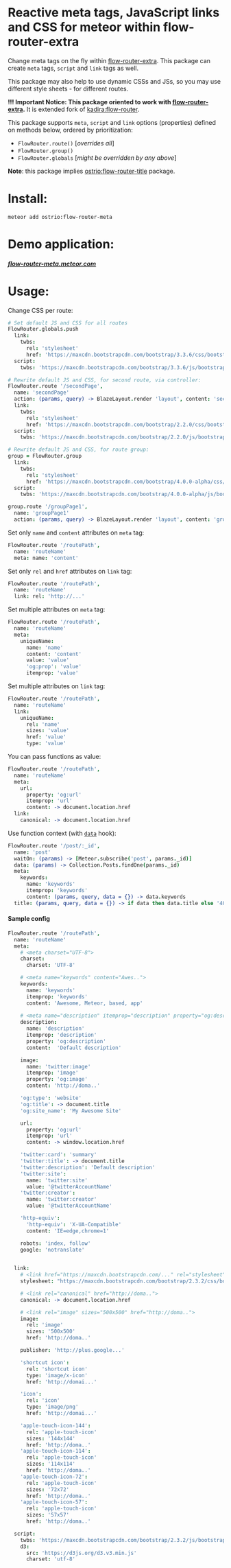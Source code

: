 Reactive meta tags, JavaScript links and CSS for meteor within flow-router-extra
========
Change meta tags on the fly within [flow-router-extra](https://github.com/VeliovGroup/flow-router). This package can create `meta` tags, `script` and `link` tags as well.

This package may also help to use dynamic CSSs and JSs, so you may use different style sheets - for different routes.

__!!! Important Notice: This package oriented to work with [flow-router-extra](https://github.com/VeliovGroup/flow-router).__ It is extended fork of [kadira:flow-router](https://github.com/kadirahq/flow-router).

This package supports `meta`, `script` and `link` options (properties) defined on methods below, ordered by prioritization:
 - `FlowRouter.route()` [*overrides all*]
 - `FlowRouter.group()`
 - `FlowRouter.globals` [*might be overridden by any above*]

__Note__: this package implies [ostrio:flow-router-title](https://atmospherejs.com/ostrio/flow-router-title) package.

Install:
========
```shell
meteor add ostrio:flow-router-meta
```

Demo application:
========
##### [flow-router-meta.meteor.com](http://flow-router-meta.meteor.com)

Usage:
========

Change CSS per route:
```coffeescript
# Set default JS and CSS for all routes
FlowRouter.globals.push 
  link:
    twbs: 
      rel: 'stylesheet'
      href: 'https://maxcdn.bootstrapcdn.com/bootstrap/3.3.6/css/bootstrap.min.css'
  script:
    twbs: 'https://maxcdn.bootstrapcdn.com/bootstrap/3.3.6/js/bootstrap.min.js'

# Rewrite default JS and CSS, for second route, via controller:
FlowRouter.route '/secondPage',
  name: 'secondPage'
  action: (params, query) -> BlazeLayout.render 'layout', content: 'secondPage'
  link:
    twbs: 
      rel: 'stylesheet'
      href: 'https://maxcdn.bootstrapcdn.com/bootstrap/2.2.0/css/bootstrap.min.css'
  script:
    twbs: 'https://maxcdn.bootstrapcdn.com/bootstrap/2.2.0/js/bootstrap.min.js'

# Rewrite default JS and CSS, for route group:
group = FlowRouter.group 
  link:
    twbs: 
      rel: 'stylesheet'
      href: 'https://maxcdn.bootstrapcdn.com/bootstrap/4.0.0-alpha/css/bootstrap.min.css'
  script:
    twbs: 'https://maxcdn.bootstrapcdn.com/bootstrap/4.0.0-alpha/js/bootstrap.min.js'

group.route '/groupPage1',
  name: 'groupPage1'
  action: (params, query) -> BlazeLayout.render 'layout', content: 'groupPage1'
```

Set only `name` and `content` attributes on `meta` tag:
```coffeescript
FlowRouter.route '/routePath',
  name: 'routeName'
  meta: name: 'content'
```

Set only `rel` and `href` attributes on `link` tag:
```coffeescript
FlowRouter.route '/routePath',
  name: 'routeName'
  link: rel: 'http://...'
```

Set multiple attributes on `meta` tag:
```coffeescript
FlowRouter.route '/routePath',
  name: 'routeName'
  meta:
    uniqueName: 
      name: 'name'
      content: 'content'
      value: 'value'
      'og:prop': 'value'
      itemprop: 'value'
```

Set multiple attributes on `link` tag:
```coffeescript
FlowRouter.route '/routePath',
  name: 'routeName'
  link:
    uniqueName: 
      rel: 'name'
      sizes: 'value'
      href: 'value'
      type: 'value'
```

You can pass functions as value:
```coffeescript
FlowRouter.route '/routePath',
  name: 'routeName'
  meta:
    url:
      property: 'og:url'
      itemprop: 'url'
      content: -> document.location.href
  link:
    canonical: -> document.location.href
```

Use function context (with [`data`](https://github.com/VeliovGroup/flow-router#data-hook) hook):
```coffeescript
FlowRouter.route '/post/:_id',
  name: 'post'
  waitOn: (params) -> [Meteor.subscribe('post', params._id)]
  data: (params) -> Collection.Posts.findOne(params._id)
  meta:
    keywords: 
      name: 'keywords'
      itemprop: 'keywords'
      content: (params, query, data = {}) -> data.keywords
  title: (params, query, data = {}) -> if data then data.title else '404: Page not found'
```

#### Sample config
```coffeescript
FlowRouter.route '/routePath',
  name: 'routeName'
  meta:
    # <meta charset="UTF-8">
    charset:
      charset: 'UTF-8'

    # <meta name="keywords" content="Awes..">
    keywords: 
      name: 'keywords'
      itemprop: 'keywords'
      content: 'Awesome, Meteor, based, app' 
    
    # <meta name="description" itemprop="description" property="og:description" content="Default desc..">
    description:
      name: 'description'
      itemprop: 'description'
      property: 'og:description'
      content:  'Default description'

    image:
      name: 'twitter:image'
      itemprop: 'image'
      property: 'og:image'
      content: 'http://doma..'

    'og:type': 'website'
    'og:title': -> document.title
    'og:site_name': 'My Awesome Site'

    url:
      property: 'og:url'
      itemprop: 'url'
      content: -> window.location.href

    'twitter:card': 'summary'
    'twitter:title': -> document.title
    'twitter:description': 'Default description'
    'twitter:site': 
      name: 'twitter:site'
      value: '@twitterAccountName'
    'twitter:creator': 
      name: 'twitter:creator'
      value: '@twitterAccountName'

    'http-equiv':
      'http-equiv': 'X-UA-Compatible'
      content: 'IE=edge,chrome=1'

    robots: 'index, follow'
    google: 'notranslate'
  

  link:
    # <link href="https://maxcdn.bootstrapcdn.com/..." rel="stylesheet">
    stylesheet: "https://maxcdn.bootstrapcdn.com/bootstrap/2.3.2/css/bootstrap.min.css"

    # <link rel="canonical" href="http://doma..">
    canonical: -> document.location.href

    # <link rel="image" sizes="500x500" href="http://doma..">
    image:
      rel: 'image'
      sizes: '500x500'
      href: 'http://doma..'

    publisher: 'http://plus.google...'

    'shortcut icon':
      rel: 'shortcut icon'
      type: 'image/x-icon'
      href: 'http://domai...'

    'icon':
      rel: 'icon'
      type: 'image/png'
      href: 'http://domai...'

    'apple-touch-icon-144':
      rel: 'apple-touch-icon'
      sizes: '144x144'
      href: 'http://doma..'
    'apple-touch-icon-114':
      rel: 'apple-touch-icon'
      sizes: '114x114'
      href: 'http://doma..'
    'apple-touch-icon-72':
      rel: 'apple-touch-icon'
      sizes: '72x72'
      href: 'http://doma..'
    'apple-touch-icon-57':
      rel: 'apple-touch-icon'
      sizes: '57x57'
      href: 'http://doma..'

  script:
    twbs: 'https://maxcdn.bootstrapcdn.com/bootstrap/2.3.2/js/bootstrap.min.js'
    d3: 
      src: 'https://d3js.org/d3.v3.min.js'
      charset: 'utf-8'
```